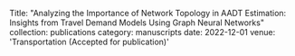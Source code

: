 Title: "Analyzing the Importance of Network Topology in AADT Estimation: Insights from Travel Demand Models Using Graph Neural Networks"
collection: publications
category: manuscripts
date: 2022-12-01
venue: 'Transportation (Accepted for publication)'
